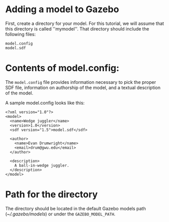 # Adding a model to Gazebo

First, create a directory for your model. For this tutorial, we will assume that this directory is called ''mymodel''. That directory should include the following files:

    model.config
    model.sdf

# Contents of model.config:

The `model.config` file provides information necessary to pick the proper SDF file, information on authorship of the model, and a textual description of the model. 

A sample model.config looks like this:

    <?xml version="1.0"?>
    <model>
      <name>Wedge juggler</name>
      <version>1.0</version>
      <sdf version="1.5">model.sdf</sdf>

      <author>
        <name>Evan Drumwright</name>
        <email>drum@gwu.edu</email>
      </author>

      <description>
        A ball-in-wedge juggler. 
      </description>
    </model>


# Path for the directory

The directory should be located in the default Gazebo models path (_~/.gazebo/models_) or under the `GAZEBO_MODEL_PATH`.
